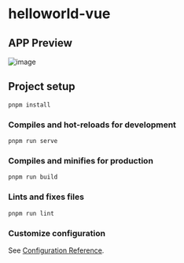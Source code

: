 # helloworld-vue

## APP Preview
![image](https://user-images.githubusercontent.com/69533533/142714878-0fac0d37-244f-423e-a1b8-acaeaaa43460.png)

## Project setup
```
pnpm install
```

### Compiles and hot-reloads for development
```
pnpm run serve
```

### Compiles and minifies for production
```
pnpm run build
```

### Lints and fixes files
```
pnpm run lint
```

### Customize configuration
See [Configuration Reference](https://cli.vuejs.org/config/).
